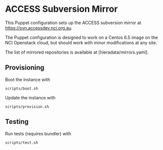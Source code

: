 ACCESS Subversion Mirror
========================

This Puppet configuration sets up the ACCESS subversion mirror at
https://svn.accessdev.nci.org.au.

The Puppet configuration is designed to work on a Centos 6.5 image on the NCI
Openstack cloud, but should work with minor modifications at any site.

The list of mirrored repositories is available at [hieradata/mirrors.yaml].

Provisioning
------------

Boot the instance with

    scripts/boot.sh

Update the instance with

    scripts/provision.sh

Testing
-------

Run tests (requires bundler) with

    scripts/test.sh

